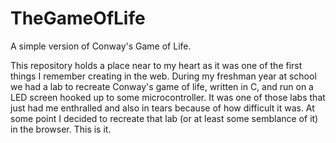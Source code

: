 # TheGameOfLife

A simple version of Conway's Game of Life. 

This repository holds a place near to my heart as it was one of the first things I remember creating in the web. During my freshman year at school we had a lab
to recreate Conway's game of life, written in C, and run on a LED screen hooked up to some microcontroller. It was one of those labs that just had me enthralled
and also in tears because of how difficult it was. At some point I decided to recreate that lab (or at least some semblance of it) in the browser. This is it. 

